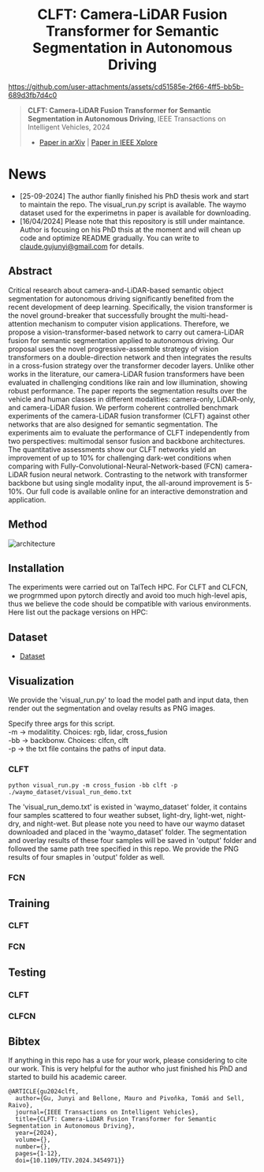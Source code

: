 <div align="center">  
  
# CLFT: Camera-LiDAR Fusion Transformer for Semantic Segmentation in Autonomous Driving
</div>


https://github.com/user-attachments/assets/cd51585e-2f66-4ff5-bb5b-689d3fb7d4c0

> **CLFT: Camera-LiDAR Fusion Transformer for Semantic Segmentation in Autonomous Driving**, IEEE Transactions on Intelligent Vehicles, 2024 
> - [Paper in arXiv](https://arxiv.org/abs/2404.17793) | [Paper in IEEE Xplore](https://ieeexplore.ieee.org/document/10666263)


# News
- [25-09-2024] The author fianlly finished his PhD thesis work and start to maintain the repo. The visual_run.py script is available. The waymo dataset used for the experimetns in paper is available for downloading. 
- [16/04/2024] Please note that this repository is still under maintance. Author is focusing on his PhD thsis at the moment and will chean up code and optimize README gradually. You can write to claude.gujunyi@gmail.com for details. 



## Abstract
Critical research about camera-and-LiDAR-based semantic object segmentation for autonomous driving significantly benefited from the recent development of deep learning. Specifically, the vision transformer is the novel ground-breaker that successfully brought the multi-head-attention mechanism to computer vision applications. Therefore, we propose a vision-transformer-based network to carry out camera-LiDAR fusion for semantic segmentation applied to autonomous driving. Our proposal uses the novel progressive-assemble strategy of vision transformers on a double-direction network and then integrates the results in a cross-fusion strategy over the transformer decoder layers. Unlike other works in the literature, our camera-LiDAR fusion transformers have been evaluated in challenging conditions like rain and low illumination, showing robust performance. The paper reports the segmentation results over the vehicle and human classes in different modalities: camera-only, LiDAR-only, and camera-LiDAR fusion. We perform coherent controlled benchmark experiments of the camera-LiDAR fusion transformer (CLFT) against other networks that are also designed for semantic segmentation. The experiments aim to evaluate the performance of CLFT independently from two perspectives: multimodal sensor fusion and backbone architectures. The quantitative assessments show our CLFT networks yield an improvement of up to 10% for challenging dark-wet conditions when comparing with Fully-Convolutional-Neural-Network-based (FCN) camera-LiDAR fusion neural network. Contrasting to the network with transformer backbone but using single modality input, the all-around improvement is 5-10%. Our full code is available online for an interactive demonstration and application. 

## Method

![architecture](https://github.com/user-attachments/assets/93d8a578-66be-4d49-b096-bf8c82669f76)


## Installation 

The experiments were carried out on TalTech HPC. For CLFT and CLFCN, we progrmmed upon pytorch directly and avoid too much high-level apis, thus we believe the code should be compatible with various environments. Here list out the package versions on HPC:


## Dataset
- [Dataset](waymo_dataset/README.md)

## Visualization 
We provide the 'visual_run.py' to load the model path and input data, then render out the segmentation and ovelay results as PNG images. 

Specify three args for this script. \
-m -> modalitity. Choices: rgb, lidar, cross_fusion \
-bb -> backbonw. Choices: clfcn, clft\
-p -> the txt file contains the paths of input data.

### CLFT
```
python visual_run.py -m cross_fusion -bb clft -p ./waymo_dataset/visual_run_demo.txt
```
The 'visual_run_demo.txt' is existed in 'waymo_dataset' folder, it contains four samples scattered to four weather subset, light-dry, light-wet, night-dry, and night-wet. But please note you need to have our waymo dataset downloaded and placed in the 'waymo_dataset' folder. The segmentation and overlay results of these four samples will be saved in 'output' folder and followed the same path tree specified in this repo. We provide the PNG results of four smaples in 'output' folder as well.

### FCN

## Training
### CLFT

### FCN


## Testing
### CLFT

### CLFCN

## Bibtex
If anything in this repo has a use for your work, please considering to cite our work. This is very helpful for the author who just finished his PhD and started to build his academic career. 

```
@ARTICLE{gu2024clft,
  author={Gu, Junyi and Bellone, Mauro and Pivoňka, Tomáš and Sell, Raivo},
  journal={IEEE Transactions on Intelligent Vehicles}, 
  title={CLFT: Camera-LiDAR Fusion Transformer for Semantic Segmentation in Autonomous Driving}, 
  year={2024},
  volume={},
  number={},
  pages={1-12},
  doi={10.1109/TIV.2024.3454971}}
```


